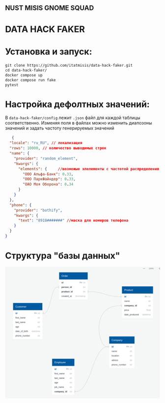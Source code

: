 NUST MISIS GNOME SQUAD
----------------------
DATA HACK FAKER
===============

# Установка и запуск:  #
```shell
git clone https://github.com/itatmisis/data-hack-faker.git
cd data-hack-faker/
docker compose up
docker compose run fake
pytest
```
# Настройка дефолтных значений:  #
В `data-hack-faker/config` лежит `.json` файл для каждой таблицы соответственно. Изменяя поля в файлах можно изменить диапозоны значений и задать частоту генерируемых значений
~~~ json
   {
  "locale": "ru_RU", // локализация
  "rows": 10000, // количество выводимых строк
  "name": {
    "provider": "random_element",
    "kwargs": {
      "elements": {     //возможые элелементы с частотой распределения
        "ООО Альфа-Банк": 0.33,
        "ООО ПаркФайндер": 0.33,
        "ОАО Моя Оборона": 0.34
      }
    }
  },
  "phone": {
    "provider": "bothify",
    "kwargs": {
      "text": "8918#######" //маска для номеров телефона
    }
  }
}

~~~
# Структура "базы данных" #
![Image](dbstructure.png)

